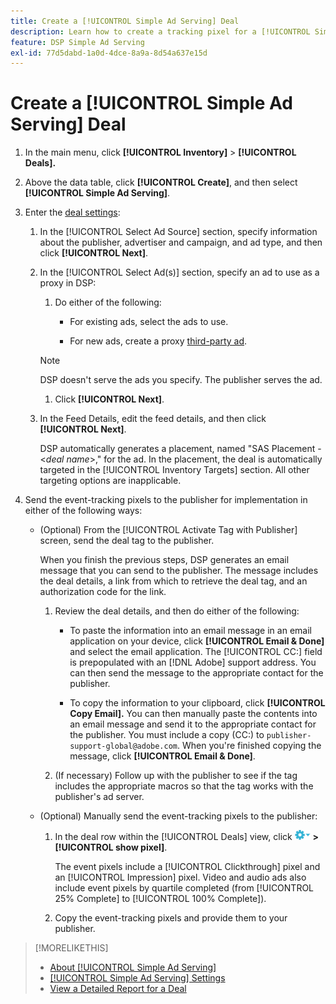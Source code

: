```yaml
---
title: Create a [!UICONTROL Simple Ad Serving] Deal
description: Learn how to create a tracking pixel for a [!UICONTROL Simple Ad Serving] deal.
feature: DSP Simple Ad Serving
exl-id: 77d5dabd-1a0d-4dce-8a9a-8d54a637e15d
---
```

# Create a [!UICONTROL Simple Ad Serving] Deal

1. In the main menu, click **[!UICONTROL Inventory]** > **[!UICONTROL Deals].**

1. Above the data table, click **[!UICONTROL Create]**, and then select **[!UICONTROL Simple Ad Serving]**.

1. Enter the [deal settings](simple-deal-settings.md):

   1. In the [!UICONTROL Select Ad Source] section, specify information about the publisher, advertiser and campaign, and ad type, and then click **[!UICONTROL Next]**.

   1. In the [!UICONTROL Select Ad(s)] section, specify an ad to use as a proxy in DSP:

       1. Do either of the following:

          * For existing ads, select the ads to use.

          * For new ads, create a proxy [third-party ad](/help/dsp/campaign-management/ads/ad-create-multiple.md).

       >[!NOTE]
       > DSP doesn't serve the ads you specify. The publisher serves the ad.

       1. Click **[!UICONTROL Next]**.

   1. In the Feed Details, edit the feed details, and then click **[!UICONTROL Next]**.

       DSP automatically generates a placement, named "SAS Placement - &lt;*deal name*&gt;," for the ad. In the placement, the deal is automatically targeted in the [!UICONTROL Inventory Targets] section. All other targeting options are inapplicable.

1. Send the event-tracking pixels to the publisher for implementation in either of the following ways:

   * (Optional) From the [!UICONTROL Activate Tag with Publisher] screen, send the deal tag to the publisher.

     When you finish the previous steps, DSP generates an email message that you can send to the publisher. The message includes the deal details, a link from which to retrieve the deal tag, and an authorization code for the link.

     1. Review the deal details, and then do either of the following:

         * To paste the information into an email message in an email application on your device, click **[!UICONTROL Email & Done]** and select the email application. The [!UICONTROL CC:] field is prepopulated with an [!DNL Adobe] support address. You can then send the message to the appropriate contact for the publisher.

         * To copy the information to your clipboard, click **[!UICONTROL Copy Email].** You can then manually paste the contents into an email message and send it to the appropriate contact for the publisher. You must include a copy (CC:) to `publisher-support-global@adobe.com`. When you're finished copying the message, click **[!UICONTROL Email & Done]**.

      1. (If necessary) Follow up with the publisher to see if the tag includes the appropriate macros so that the tag works with the publisher's ad server.

   * (Optional) Manually send the event-tracking pixels to the publisher:

     1. In the deal row within the [!UICONTROL Deals] view, click ![Options menu](/help/dsp/assets/options-menu.png) **> [!UICONTROL show pixel]**.

         The event pixels include a [!UICONTROL Clickthrough] pixel and an [!UICONTROL Impression] pixel. Video and audio ads also include event pixels by quartile completed (from [!UICONTROL 25% Complete] to [!UICONTROL 100% Complete]).

     1. Copy the event-tracking pixels and provide them to your publisher.

>[!MORELIKETHIS]
>
>* [About [!UICONTROL Simple Ad Serving]](simple-deal-about.md)
>* [[!UICONTROL Simple Ad Serving] Settings](simple-deal-settings.md)
>* [View a Detailed Report for a Deal](/help/dsp/inventory/deal-view-report.md)

<!-- add back when reimplemented:
>* [View Event-Tracking Pixels for a [!UICONTROL Simple Ad Serving] Deal](simple-deal-show-pixels.md)
-->
